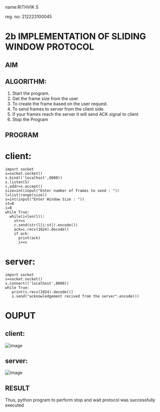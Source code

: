 name:RITHVIK S

reg. no: 212223100045
# 2b IMPLEMENTATION OF SLIDING WINDOW PROTOCOL
## AIM
## ALGORITHM:
1. Start the program.
2. Get the frame size from the user
3. To create the frame based on the user request.
4. To send frames to server from the client side.
5. If your frames reach the server it will send ACK signal to client
6. Stop the Program
## PROGRAM
# client:
```
import socket
s=socket.socket()
s.bind(('localhost',8000))
s.listen(5)
c,addr=s.accept()
size=int(input("Enter number of frames to send : "))
l=list(range(size))
s=int(input("Enter Window Size : "))
st=0
i=0
while True:
  while(i<len(l)):
    st+=s
    c.send(str(l[i:st]).encode())
    ack=c.recv(1024).decode()
    if ack:
      print(ack)
      i+=s
```
# server:
```
import socket
s=socket.socket()
s.connect(('localhost',8000))
while True: 
   print(s.recv(1024).decode())
   s.send("acknowledgement recived from the server".encode())
```
# OUPUT
## client:
![image](https://github.com/AasrithSairam/2b_SLIDING_WINDOW_PROTOCOL/assets/139331438/1f639dec-01ad-4203-9e92-751cbda851a1)
## server:
![image](https://github.com/AasrithSairam/2b_SLIDING_WINDOW_PROTOCOL/assets/139331438/219faca4-1c07-43cc-9e4d-625d317ad69c)

## RESULT
Thus, python program to perform stop and wait protocol was successfully executed
